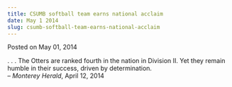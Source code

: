 ```yaml
---
title: CSUMB softball team earns national acclaim
date: May 1 2014
slug: csumb-softball-team-earns-national-acclaim
---
```


 



<span class="date">Posted on May 01, 2014    </span>
<p>. . . The Otters are ranked fourth in the nation in Division II.
Yet they remain humble in their success, driven by
determination.<br>
&#x2013; <em>Monterey Herald</em>, April 12, 2014</br></p>





 
